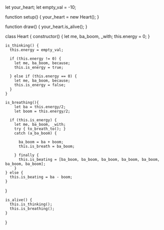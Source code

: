   let your_heart;
  let empty_val = -10;

  function setup() {
    your_heart = new Heart();
  }

  function draw() {
    your_heart.is_alive();
  }

  class Heart {
    constructor() {
      let me, ba_boom, _with; this.energy = 0;
    }

    is_thinking() {
      this.energy = empty_val;

      if (this.energy != 0) {
        let me, ba_boom, because;
        this.is_energy = true;

      } else if (this.energy == 0) {
        let me, ba_boom, because;
        this.is_energy = false;
      }
    }

    is_breathing(){
        let ba = this.energy/2;
        let boom = this.energy/2;

      if (this.is_energy) {
        let me, ba_boom, _with;
        try { to_breath_to(); }
        catch (a_ba_boom) {

          ba_boom = ba + boom;
          this.is_breath = ba_boom;

        } finally {
          this.is_beating = [ba_boom, ba_boom, ba_boom, ba_boom, ba_boom, ba_boom, ba_boom];
        }
    } else {
      this.is_beating = ba - boom;
    }
  }

    is_alive() {
      this.is_thinking();
      this.is_breathing();
    }
  }
